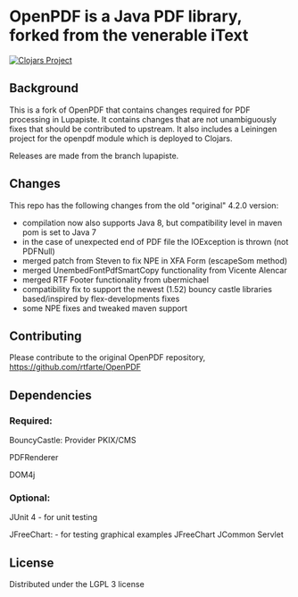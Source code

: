 # OpenPDF is a Java PDF library, forked from the venerable iText #

[![Clojars Project](http://clojars.org/lupapiste/openpdf/latest-version.svg)](http://clojars.org/lupapiste/openpdf)

## Background ##

This is a fork of OpenPDF that contains changes required for PDF processing in Lupapiste. It contains changes that are not
unambiguously fixes that should be contributed to upstream. It also includes a Leiningen project for the openpdf module which
is deployed to Clojars.

Releases are made from the branch lupapiste.

## Changes ##
This repo has the following changes from the old "original" 4.2.0 version:
 - compilation now also supports Java 8, but compatibility level in maven pom is set to Java 7
 - in the case of unexpected end of PDF file the IOException is thrown (not PDFNull)
 - merged patch from Steven to fix NPE in XFA Form (escapeSom method)
 - merged UnembedFontPdfSmartCopy functionality from Vicente Alencar
 - merged RTF Footer functionality from ubermichael
 - compatibility fix to support the newest (1.52) bouncy castle libraries based/inspired by flex-developments fixes
 - some NPE fixes and tweaked maven support

## Contributing ##
Please contribute to the original OpenPDF repository, https://github.com/rtfarte/OpenPDF

## Dependencies ##

### Required: ###

BouncyCastle:
  Provider
  PKIX/CMS

PDFRenderer

DOM4j

### Optional: ###
JUnit 4 - for unit testing

JFreeChart: - for testing graphical examples
  JFreeChart
  JCommon
  Servlet

## License ##

Distributed under the LGPL 3 license

